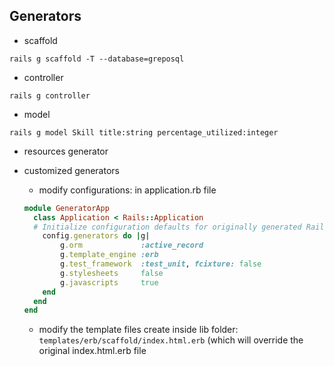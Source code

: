 ## Generators

- scaffold
``` 
rails g scaffold -T --database=greposql
```

- controller
```
rails g controller 
```

- model
```
rails g model Skill title:string percentage_utilized:integer
```


- resources generator


- customized generators
  - modify configurations: in application.rb file
  ``` ruby
  module GeneratorApp
    class Application < Rails::Application
    # Initialize configuration defaults for originally generated Rails version.
      config.generators do |g|
          g.orm             :active_record
          g.template_engine :erb
          g.test_framework  :test_unit, fcixture: false
          g.stylesheets     false
          g.javascripts     true
      end
    end
  end
  ```
  - modify the template files
    create inside lib folder: `templates/erb/scaffold/index.html.erb` (which will override the original index.html.erb file
    

    
